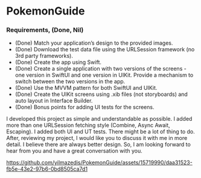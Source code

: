 # PokemonGuide

### Requirements, (Done, Nil)
- (Done) Match your application’s design to the provided images.
- (Done) Download the test data file using the URLSession framework (no 3rd party frameworks).
- (Done) Create the app using Swift.
- (Done) Create a single application with two versions of the screens - one version in SwiftUI and one version in UIKit. Provide a mechanism to switch between the two versions in the app.
- (Done) Use the MVVM pattern for both SwiftUI and UIKit.
- (Done) Create the UIKit screens using .xib files (not storyboards) and auto layout in Interface Builder.
- (Done) Bonus points for adding UI tests for the screens.

I developed this project as simple and understandable as possible. I added more than one URLSession fetching style (Combine, Async Await, Escaping). I added both UI and UT tests. There might be a lot of thing to do. After, reviewing my project, I would like you to discuss it with me in more detail. I believe there are always better design. So, I am looking forward to hear from you and have a great conversation with you. 


https://github.com/yilmazedis/PokemonGuide/assets/15719990/daa31523-fb5e-43e2-97b6-0bd8505ca7d1

